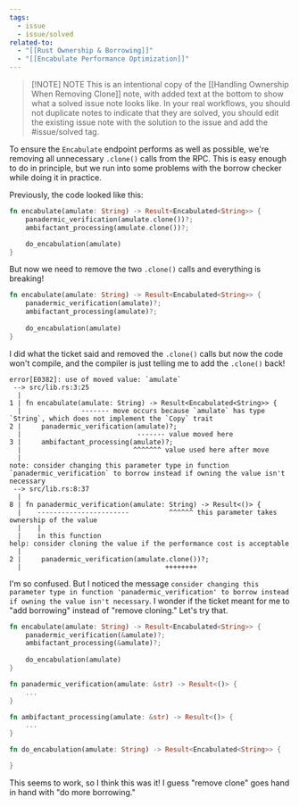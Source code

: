 ```yaml
---
tags:
  - issue
  - issue/solved
related-to:
  - "[[Rust Ownership & Borrowing]]"
  - "[[Encabulate Performance Optimization]]"
---
```


> [!NOTE] NOTE
> This is an intentional copy of the [[Handling Ownership When Removing Clone]] note, with added text at the bottom to show what a solved issue note looks like. In your real workflows, you should not duplicate notes to indicate that they are solved, you should edit the existing issue note with the solution to the issue and add the #issue/solved tag.

To ensure the `Encabulate` endpoint performs as well as possible, we're removing all unnecessary `.clone()` calls from the RPC. This is easy enough to do in principle, but we run into some problems with the borrow checker while doing it in practice.

Previously, the code looked like this:

```rust
fn encabulate(amulate: String) -> Result<Encabulated<String>> {
	panadermic_verification(amulate.clone())?;
	ambifactant_processing(amulate.clone())?;

	do_encabulation(amulate)
}
```

But now we need to remove the two `.clone()` calls and everything is breaking!

```rust
fn encabulate(amulate: String) -> Result<Encabulated<String>> {
	panadermic_verification(amulate)?;
	ambifactant_processing(amulate)?;
	
	do_encabulation(amulate)
}
```

 I did what the ticket said and removed the `.clone()` calls but now the code won't compile, and the compiler is just telling me to add the `.clone()` back!
 
```
error[E0382]: use of moved value: `amulate`
 --> src/lib.rs:3:25
  |
1 | fn encabulate(amulate: String) -> Result<Encabulated<String>> {
  |               ------- move occurs because `amulate` has type `String`, which does not implement the `Copy` trait
2 |     panadermic_verification(amulate)?;
  |                             ------- value moved here
3 |     ambifactant_processing(amulate)?;
  |                            ^^^^^^^ value used here after move
  |
note: consider changing this parameter type in function `panadermic_verification` to borrow instead if owning the value isn't necessary
 --> src/lib.rs:8:37
  |
8 | fn panadermic_verification(amulate: String) -> Result<()> {
  |    -----------------------          ^^^^^^ this parameter takes ownership of the value
  |    |
  |    in this function
help: consider cloning the value if the performance cost is acceptable
  |
2 |     panadermic_verification(amulate.clone())?;
  |                                    ++++++++
```

I'm so confused. But I noticed the message `consider changing this parameter type in function 'panadermic_verification' to borrow instead if owning the value isn't necessary`. I wonder if the ticket meant for me to "add borrowing" instead of "remove cloning." Let's try that.

```rust
fn encabulate(amulate: String) -> Result<Encabulated<String>> {
	panadermic_verification(&amulate)?;
	ambifactant_processing(&amulate)?;
	
	do_encabulation(amulate)
}

fn panadermic_verification(amulate: &str) -> Result<()> {
	...
}

fn ambifactant_processing(amulate: &str) -> Result<()> {
	...
}

fn do_encabulation(amulate: String) -> Result<Encabulated<String>> {

}
```

This seems to work, so I think this was it! I guess "remove clone" goes hand in hand with "do more borrowing."